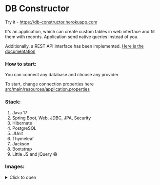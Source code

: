 # DB Constructor

Try it - https://db-constructor.herokuapp.com

It's an application, which can create custom tables in web interface and fill them with records.
Application send native queries instead of you.

Additionally, a REST API interface has been implemented. [Here is the documentation](https://documenter.getpostman.com/view/11215105/2s84DoR3M1)

### How to start:

You can connect any database and choose any provider.

To start, change connection properties here [src/main/resources/application.properties](src/main/resources/application.properties)

### Stack:
1. Java 17
2. Spring Boot, Web, JDBC, JPA, Security
3. Hibernate
4. PostgreSQL
5. JUnit
6. Thymeleaf
7. Jackson
8. Bootstrap
9. Little JS and jQuery 😄

### Images:
<details>
<summary>Click to open</summary>

![Screenshot_1](https://user-images.githubusercontent.com/60580660/197292339-93db12f7-1c39-43a4-b333-2060e2eda7ea.png)
![Screenshot_2](https://user-images.githubusercontent.com/60580660/197292346-9bffcedb-8627-40fd-ab03-91168e92d1dd.png)
![Screenshot_3](https://user-images.githubusercontent.com/60580660/197292347-9c591fcb-ec41-4378-bf52-ae2b96afd2e6.png)
![Screenshot_4](https://user-images.githubusercontent.com/60580660/197292349-089c1474-be60-438f-b330-e436aca3f7ae.png)
![Screenshot_5](https://user-images.githubusercontent.com/60580660/197292350-a098d72f-04b3-490a-bdef-bd69010ced68.png)
</details>
